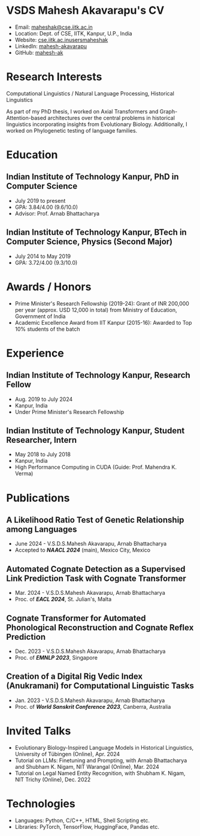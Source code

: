# VSDS Mahesh Akavarapu's CV

- Email: [maheshak@cse.iitk.ac.in](mailto:maheshak@cse.iitk.ac.in)
- Location: Dept. of CSE, IITK, Kanpur, U.P., India
- Website: [cse.iitk.ac.inusersmaheshak](https://cse.iitk.ac.in/users/maheshak)
- LinkedIn: [mahesh-akavarapu](https://linkedin.com/in/mahesh-akavarapu)
- GitHub: [mahesh-ak](https://github.com/mahesh-ak)


# Research Interests

Computational Linguistics / Natural Language Processing, Historical Linguistics

As part of my PhD thesis, I worked on Axial Transformers and Graph-Attention-based architectures over the central problems in historical linguistics incorporating insights from Evolutionary Biology. Additionally, I worked on Phylogenetic testing of language families.

# Education

## Indian Institute of Technology Kanpur, PhD in Computer Science

- July 2019 to present
- GPA: 3.84/4.00 (9.6/10.0)
- Advisor: Prof. Arnab Bhattacharya

## Indian Institute of Technology Kanpur, BTech in Computer Science, Physics (Second Major)

- July 2014 to May 2019
- GPA: 3.72/4.00 (9.3/10.0)

# Awards / Honors

- Prime Minister's Research Fellowship (2019-24): Grant of INR 200,000 per year (approx. USD 12,000 in total) from Ministry of Education, Government of India
- Academic Excellence Award from IIT Kanpur (2015-16): Awarded to Top 10% students of the batch
# Experience

## Indian Institute of Technology Kanpur, Research Fellow

- Aug. 2019 to July 2024
- Kanpur, India
- Under Prime Minister's Research Fellowship

## Indian Institute of Technology Kanpur, Student Researcher, Intern

- May 2018 to July 2018
- Kanpur, India
- High Performance Computing in CUDA (Guide: Prof. Mahendra K. Verma)

# Publications

## A Likelihood Ratio Test of Genetic Relationship among Languages 
- June 2024 - V.S.D.S.Mahesh Akavarapu, Arnab Bhattacharya
- Accepted to ***NAACL 2024*** (main), Mexico City, Mexico 
## Automated Cognate Detection as a Supervised Link Prediction Task with Cognate Transformer 
- Mar. 2024 - V.S.D.S.Mahesh Akavarapu, Arnab Bhattacharya
- Proc. of ***EACL 2024***, St. Julian's, Malta 
## Cognate Transformer for Automated Phonological Reconstruction and Cognate Reflex Prediction 
- Dec. 2023 - V.S.D.S.Mahesh Akavarapu, Arnab Bhattacharya
- Proc. of ***EMNLP 2023***, Singapore 
## Creation of a Digital Rig Vedic Index (Anukramani) for Computational Linguistic Tasks 
- Jan. 2023 - V.S.D.S.Mahesh Akavarapu, Arnab Bhattacharya
- Proc. of ***World Sanskrit Conference 2023***, Canberra, Australia 
# Invited Talks

- Evolutionary Biology-Inspired Language Models in Historical Linguistics, University of Tübingen (Online), Apr. 2024
- Tutorial on LLMs: Finetuning and Prompting, with Arnab Bhattacharya and Shubham K. Nigam, NIT Warangal (Online), Mar. 2024
- Tutorial on Legal Named Entity Recognition, with Shubham K. Nigam, NIT Trichy (Online), Dec. 2022
# Technologies

- Languages: Python, C/C++, HTML, Shell Scripting etc.
- Libraries: PyTorch, TensorFlow, HuggingFace, Pandas etc.
